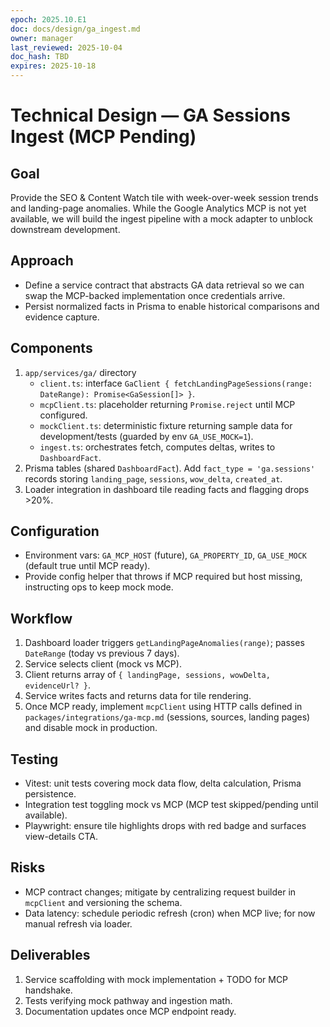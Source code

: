 ```yaml
---
epoch: 2025.10.E1
doc: docs/design/ga_ingest.md
owner: manager
last_reviewed: 2025-10-04
doc_hash: TBD
expires: 2025-10-18
---
```


# Technical Design — GA Sessions Ingest (MCP Pending)

## Goal

Provide the SEO & Content Watch tile with week-over-week session trends and landing-page anomalies. While the Google Analytics MCP is not yet available, we will build the ingest pipeline with a mock adapter to unblock downstream development.

## Approach

- Define a service contract that abstracts GA data retrieval so we can swap the MCP-backed implementation once credentials arrive.
- Persist normalized facts in Prisma to enable historical comparisons and evidence capture.

## Components

1. `app/services/ga/` directory
   - `client.ts`: interface `GaClient { fetchLandingPageSessions(range: DateRange): Promise<GaSession[]> }`.
   - `mcpClient.ts`: placeholder returning `Promise.reject` until MCP configured.
   - `mockClient.ts`: deterministic fixture returning sample data for development/tests (guarded by env `GA_USE_MOCK=1`).
   - `ingest.ts`: orchestrates fetch, computes deltas, writes to `DashboardFact`.
2. Prisma tables (shared `DashboardFact`). Add `fact_type = 'ga.sessions'` records storing `landing_page`, `sessions`, `wow_delta`, `created_at`.
3. Loader integration in dashboard tile reading facts and flagging drops >20%.

## Configuration

- Environment vars: `GA_MCP_HOST` (future), `GA_PROPERTY_ID`, `GA_USE_MOCK` (default true until MCP ready).
- Provide config helper that throws if MCP required but host missing, instructing ops to keep mock mode.

## Workflow

1. Dashboard loader triggers `getLandingPageAnomalies(range)`; passes `DateRange` (today vs previous 7 days).
2. Service selects client (mock vs MCP).
3. Client returns array of `{ landingPage, sessions, wowDelta, evidenceUrl? }`.
4. Service writes facts and returns data for tile rendering.
5. Once MCP ready, implement `mcpClient` using HTTP calls defined in `packages/integrations/ga-mcp.md` (sessions, sources, landing pages) and disable mock in production.

## Testing

- Vitest: unit tests covering mock data flow, delta calculation, Prisma persistence.
- Integration test toggling mock vs MCP (MCP test skipped/pending until available).
- Playwright: ensure tile highlights drops with red badge and surfaces view-details CTA.

## Risks

- MCP contract changes; mitigate by centralizing request builder in `mcpClient` and versioning the schema.
- Data latency: schedule periodic refresh (cron) when MCP live; for now manual refresh via loader.

## Deliverables

1. Service scaffolding with mock implementation + TODO for MCP handshake.
2. Tests verifying mock pathway and ingestion math.
3. Documentation updates once MCP endpoint ready.
